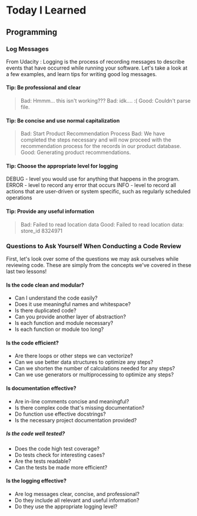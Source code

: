 # Today I Learned

## Programming

### Log Messages

From Udacity : Logging is the process of recording messages to describe events that have occurred while running your software. Let's take a look at a few examples, and learn tips for writing good log messages.

#### Tip: Be professional and clear

> Bad: Hmmm... this isn't working???
> Bad: idk.... :(
> Good: Couldn't parse file.

#### Tip: Be concise and use normal capitalization

> Bad: Start Product Recommendation Process
> Bad: We have completed the steps necessary and will now proceed with the recommendation process for the records in our product database.
> Good: Generating product recommendations.

#### Tip: Choose the appropriate level for logging

DEBUG - level you would use for anything that happens in the program.
ERROR - level to record any error that occurs
INFO - level to record all actions that are user-driven or system specific, such as regularly scheduled operations

#### Tip: Provide any useful information
> Bad: Failed to read location data
> Good: Failed to read location data: store_id 8324971

### Questions to Ask Yourself When Conducting a Code Review
First, let's look over some of the questions we may ask ourselves while reviewing code. These are simply from the concepts we've covered in these last two lessons!

#### Is the code clean and modular?
- Can I understand the code easily?
- Does it use meaningful names and whitespace?
- Is there duplicated code?
- Can you provide another layer of abstraction?
- Is each function and module necessary?
- Is each function or module too long?

#### Is the code efficient?
- Are there loops or other steps we can vectorize?
- Can we use better data structures to optimize any steps?
- Can we shorten the number of calculations needed for any steps?
- Can we use generators or multiprocessing to optimize any steps?

#### Is documentation effective?
- Are in-line comments concise and meaningful?
- Is there complex code that's missing documentation?
- Do function use effective docstrings?
- Is the necessary project documentation provided?

##### Is the code well tested?
- Does the code high test coverage?
- Do tests check for interesting cases?
- Are the tests readable?
- Can the tests be made more efficient?

#### Is the logging effective?
- Are log messages clear, concise, and professional?
- Do they include all relevant and useful information?
- Do they use the appropriate logging level?

